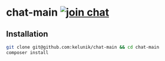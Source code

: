 # chat-main [![join chat](https://img.shields.io/badge/chat-join-blue.svg?style=flat-square)](https://dev.kelunik.com)

## Installation

```bash
git clone git@github.com:kelunik/chat-main && cd chat-main
composer install
```